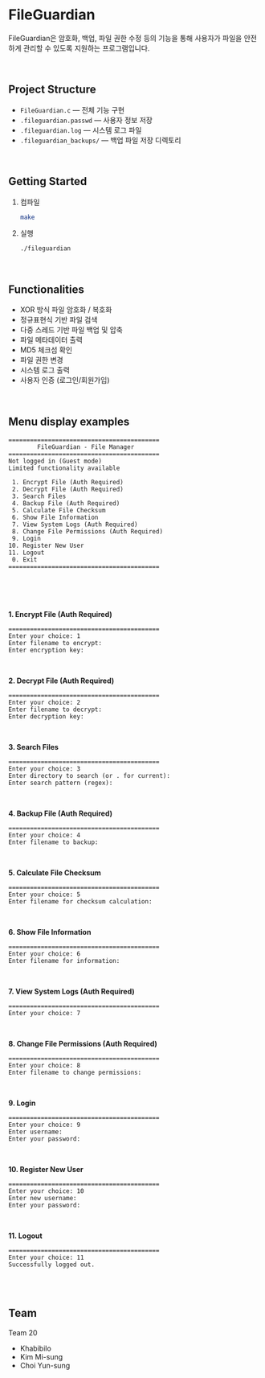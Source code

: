 # FileGuardian

FileGuardian은 암호화, 백업, 파일 권한 수정 등의 기능을 통해 사용자가 파일을 안전하게 관리할 수 있도록 지원하는 프로그램입니다.

<br>

## Project Structure

- `FileGuardian.c` — 전체 기능 구현
- `.fileguardian.passwd` — 사용자 정보 저장
- `.fileguardian.log` — 시스템 로그 파일
- `.fileguardian_backups/` — 백업 파일 저장 디렉토리

<br>

## Getting Started

1. 컴파일
   ```bash
   make
   ```

2. 실행
   ```bash
   ./fileguardian
   ```

<br>


## Functionalities

- XOR 방식 파일 암호화 / 복호화
- 정규표현식 기반 파일 검색
- 다중 스레드 기반 파일 백업 및 압축
- 파일 메타데이터 출력
- MD5 체크섬 확인
- 파일 권한 변경
- 시스템 로그 출력
- 사용자 인증 (로그인/회원가입)

<br>

## Menu display examples

```
==========================================
        FileGuardian - File Manager
==========================================
Not logged in (Guest mode)
Limited functionality available

 1. Encrypt File (Auth Required)
 2. Decrypt File (Auth Required)
 3. Search Files
 4. Backup File (Auth Required)
 5. Calculate File Checksum
 6. Show File Information
 7. View System Logs (Auth Required)
 8. Change File Permissions (Auth Required)
 9. Login
10. Register New User
11. Logout
 0. Exit
==========================================
```
  
<br><br><br>
  
  

**1. Encrypt File (Auth Required)**

```
==========================================
Enter your choice: 1
Enter filename to encrypt:
Enter encryption key:
```
  
<br>

**2. Decrypt File (Auth Required)**

```
==========================================
Enter your choice: 2
Enter filename to decrypt: 
Enter decryption key:
```

<br>


**3. Search Files**  
```
==========================================
Enter your choice: 3
Enter directory to search (or . for current): 
Enter search pattern (regex): 
```

<br>


**4. Backup File (Auth Required)**  
```
==========================================
Enter your choice: 4
Enter filename to backup:
```
 
<br>


**5. Calculate File Checksum**  
```
==========================================
Enter your choice: 5
Enter filename for checksum calculation:
```
  
<br>



**6. Show File Information**  
```
==========================================
Enter your choice: 6
Enter filename for information:
```
  
<br>



**7. View System Logs (Auth Required)**  
```
==========================================
Enter your choice: 7

```
  
<br>



**8. Change File Permissions (Auth Required)**  
```
==========================================
Enter your choice: 8
Enter filename to change permissions:
```
  

<br>


**9. Login**  
```
==========================================
Enter your choice: 9
Enter username:
Enter your password:
```
  

<br>


**10. Register New User**  
```
==========================================
Enter your choice: 10
Enter new username:
Enter your password:
```

<br>


**11. Logout**  
```
==========================================
Enter your choice: 11
Successfully logged out.
```

<br><br>



## Team

Team 20
- Khabibilo
- Kim Mi-sung
- Choi Yun-sung
